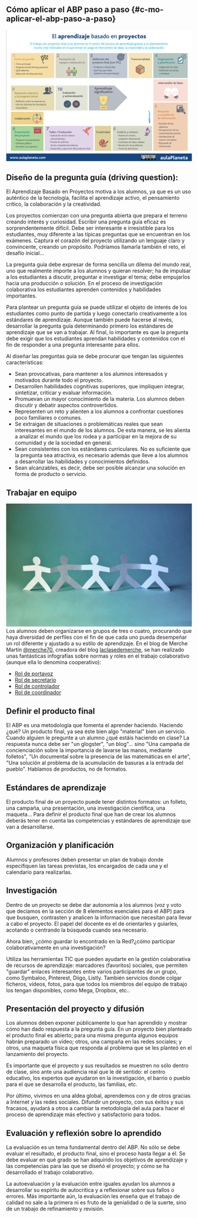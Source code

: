 ## Cómo aplicar el ABP paso a paso {#c-mo-aplicar-el-abp-paso-a-paso}

![](/images/image10.png)

## Diseño de la pregunta guía (driving question):

El Aprendizaje Basado en Proyectos motiva a los alumnos, ya que es un uso auténtico de la tecnología, facilita el aprendizaje activo, el pensamiento crítico, la colaboración y la creatividad. 

Los proyectos comienzan con una pregunta abierta que prepara el terreno creando interés y curiosidad. Escribir una pregunta guía eficaz es sorprendentemente difícil. Debe ser interesante e irresistible para los estudiantes, muy diferente a las típicas preguntas que se encuentran en los exámenes. Captura el corazón del proyecto utilizando un lenguaje claro y convincente, creando un propósito. Podríamos llamarla también el reto, el desafío inicial... 

La pregunta guía debe expresar de forma sencilla un dilema del mundo real, uno que realmente importe a los alumnos y quieran resolver; ha de impulsar a los estudiantes a discutir, preguntar e investigar el tema; debe empujarlos hacia una producción o solución. En el proceso de investigación colaborativa los estudiantes aprenden contenidos y habilidades importantes.

Para plantear un pregunta guía se puede utilizar el  objeto de interés de los estudiantes como punto de partida y luego conectarlo creativamente a los estándares de aprendizaje. Aunque también puede hacerse al revés, desarrollar la pregunta guía determinando primero los estándares de aprendizaje que se van a trabajar. Al final, lo importante es que la pregunta debe exigir que los estudiantes aprendan habilidades y contenidos con el fin de responder a una pregunta interesante para ellos.

Al diseñar las preguntas guía se debe procurar que tengan las siguientes características:

*   Sean provocativas, para mantener a los alumnos interesados y motivados durante todo el proyecto.
*   Desarrollen habilidades cognitivas superiores, que impliquen integrar, sintetizar, criticar y evaluar información.
*   Promuevan un mayor conocimiento de la materia. Los alumnos deben discutir y debatir aspectos controvertidos.
*   Representen un reto y alienten a los alumnos a confrontar cuestiones poco familiares o comunes.
*   Se extraigan de situaciones o problemáticas reales que sean interesantes en el mundo de los alumnos. De esta manera, se les alienta a analizar el mundo que los rodea y a participar en la mejora de su comunidad y de la sociedad en general.
*   Sean consistentes con los estándares curriculares. No es suficiente que la pregunta sea atractiva, es necesario además que lleve a los alumnos a desarrollar las habilidades y conocimientos definidos.
*   Sean alcanzables, es decir, debe ser posible alcanzar una solución en forma de producto o servicio.

## Trabajar en equipo

![](/images/image4.jpg)Los alumnos deben organizarse en grupos de tres o cuatro, procurando que haya diversidad de perfiles con el fin de que cada uno pueda desempeñar un rol diferente y ajustado a su estilo de aprendizaje. En el blog de Merche Martín [@merche70](https://www.google.com/url?q=https://twitter.com/merche70&sa=D&ust=1511270171050000&usg=AFQjCNHNljiqw6SJowtr6eqXOY3lGUJ2Ew), creadora del blog [laclasedemerche](https://www.google.com/url?q=http://laclasedemerche.wordpress.com/&sa=D&ust=1511270171051000&usg=AFQjCNHWSQu7YAv7xLVqVS9TO2-Qu7vBiA), se han realizado unas fantásticas infografías sobre normas y roles en el trabajo colaborativo (aunque ella lo denomina cooperativo):

*   [Rol de portavoz](https://www.google.com/url?q=http://easel.ly/infographic/58gf4u&sa=D&ust=1511270171051000&usg=AFQjCNHjoYnOK9UyqYp8QispHlK1Ly0tug)
*   [Rol de secretario](https://www.google.com/url?q=http://easel.ly/infographic/dq6u8k&sa=D&ust=1511270171052000&usg=AFQjCNGHt7oYmqGCVT9D0yQ266KWX_AKiw)
*   [Rol de controlador](https://www.google.com/url?q=http://easel.ly/infographic/vkh729&sa=D&ust=1511270171052000&usg=AFQjCNEkKi3tytDazICAqFOhE57GFrWUmA)
*   [Rol de coordinador](https://www.google.com/url?q=http://easel.ly/infographic/iare5j&sa=D&ust=1511270171052000&usg=AFQjCNGtTvIARnonAh-AkNbvefKQOhp8cA)

## Definir el producto final

El ABP es una metodología que fomenta el aprender haciendo. Haciendo ¿qué? Un producto final, ya sea éste bien algo &quot;material&quot; bien un servicio. Cuando alguien le pregunte a un alumno ¿qué estáis haciendo en clase? La respuesta nunca debe ser &quot;un glogster&quot;, &quot;un blog&quot;... sino &quot;Una campaña de concienciación sobre la importancia de lavarse las manos, mediante folletos&quot;, &quot;Un documental sobre la presencia de las matemáticas en el arte&quot;, &quot;Una solución al problema de la acumulación de basuras a la entrada del pueblo&quot;. Hablamos de productos, no de formatos.

## Estándares de aprendizaje

El producto final de un proyecto puede tener distintos formatos: un folleto, una campaña, una presentación, una investigación científica, una maqueta… Para definir el producto final que han de crear los alumnos deberás tener en cuenta las competencias y estándares de aprendizaje que van a desarrollarse.

## Organización y planificación

Alumnos y profesores deben presentar un plan de trabajo donde especifiquen las tareas previstas, los encargados de cada una y el calendario para realizarlas.

## Investigación

Dentro de un proyecto se debe dar autonomía a los alumnos (voz y voto que decíamos en la sección de 8 elementos esenciales para el ABP) para que busquen, contrasten y analicen la información que necesitan para llevar a cabo el proyecto. El papel del docente es el de orientarles y guiarles, acotando o centrando la búsqueda cuando sea necesario.

Ahora bien, ¿cómo guardar lo encontrado en la Red?¿cómo participar colaborativamente en una investigación?

Utiliza las herramientas TIC que pueden ayudarte en la gestión colaborativa de recursos de aprendizaje: marcadores (favoritos) sociales, que permiten &quot;guardar&quot; enlaces interesantes entre varios participantes de un grupo, como Symbaloo, Pinterest, Diigo, Listly. También servicios donde colgar ficheros, vídeos, fotos, para que todos los miembros del equipo de trabajo los tengan disponibles, como Mega, Dropbox, etc..

## Presentación del proyecto y difusión

Los alumnos deben exponer públicamente lo que han aprendido y mostrar cómo han dado respuesta a la pregunta guía. En un proyecto bien planteado el producto final es abierto; para una misma pregunta algunos equipos habrán preparado un vídeo; otros, una campaña en las redes sociales; y otros, una maqueta física que responda al problema que se les planteó en el lanzamiento del proyecto.

Es importante que el proyecto y sus resultados se muestren no sólo dentro de clase, sino ante una audiencia real que le dé sentido: el centro educativo, los expertos que ayudaron en la investigación, el barrio o pueblo para el que se desarrolla el producto, las familias, etc.

Por último, vivimos en una aldea global, aprendemos con y de otros gracias a Internet y las redes sociales. Difundir un proyecto, con sus éxitos y sus fracasos, ayudará a otros a cambiar la metodología del aula para hacer el proceso de aprendizaje más efectivo y satisfactorio para todos.

## Evaluación y reflexión sobre lo aprendido

La evaluación es un tema fundamental dentro del ABP. No sólo se debe evaluar el resultado, el producto final, sino el proceso hasta llegar a él. Se debe evaluar en qué grado se han adquirido los objetivos de aprendizaje y las competencias para las que se diseñó el proyecto; y cómo se ha desarrollado el trabajo colaborativo.

La autoevaluación y la evaluación entre iguales ayudan los alumnos a desarrollar su espíritu de autocrítica y a reflexionar sobre sus fallos o errores. Más importante aún, la evaluación les enseña que el trabajo de calidad no sale a la primera ni es fruto de la genialidad o de la suerte, sino de un trabajo de refinamiento y revisión.